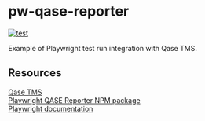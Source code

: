 # pw-qase-reporter

[![test](https://github.com/jeanljh/pw-qase-reporter/actions/workflows/test.yml/badge.svg)](https://github.com/jeanljh/pw-qase-reporter/actions/workflows/test.yml)

Example of Playwright test run integration with Qase TMS.

## Resources
[Qase TMS](https://qase.io)</br>
[Playwright QASE Reporter NPM package](https://www.npmjs.com/package/playwright-qase-reporter)</br>
[Playwright documentation](https://playwright.dev/docs/intro)


